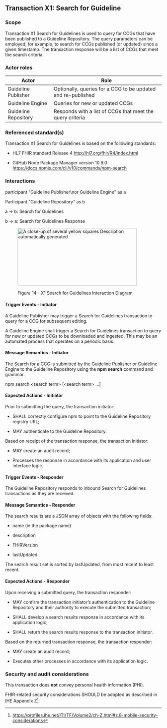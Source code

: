 ## Transaction X1: Search for Guideline

### Scope

Transaction X1 Search for Guidelines is used to query for CCGs that have
been published to a Guideline Repository. The query parameters can be
employed, for example, to search for CCGs published (or updated) since a
given timestamp. The transaction response will be a list of CCGs that
meet the search criteria.

### Actor roles

| **Actor** | **Role** |
|----|----|
| Guideline Publisher | Optionally, queries for a CCG to be updated and re-published |
| Guideline Engine | Queries for new or updated CCGs |
| Guideline Repository | Responds with a list of CCGs that meet the query criteria |

### Referenced standard(s)

Transaction X1 Search for Guidelines is based on the following
standards:

- HL7 FHIR standard Release 4 <http://hl7.org/fhir/R4/index.html>

- GitHub Node Package Manager version 10.9.0
  <https://docs.npmjs.com/cli/v10/commands/npm-search>

### Interactions

participant "Guideline Publisher\nor Guideline Engine" as a

Participant "Guideline Repository" as b

a -\> b: Search for Guidelines

b -\> a: Search for Guidelines Response

<figure>
<img src="./media/image1.png" style="width:3.99306in;height:1.93542in"
alt="A close-up of several yellow squares Description automatically generated" />
<figcaption><p>Figure 14 - X1 Search for Guidelines Interaction
Diagram</p></figcaption>
</figure>

#### Trigger Events - Initiator

A Guideline Publisher may trigger a Search for Guidelines transaction to
query for a CCG for subsequent editing.

A Guideline Engine shall trigger a Search for Guidelines transaction to
query for new or updated CCGs to be downloaded and ingested. This may be
an automated process that operates on a periodic basis.

#### Message Semantics - Initiator

The Search for a CCG is submitted by the Guideline Publisher or
Guideline Engine to the Guideline Repository using the **npm search**
command and grammar.

npm search \<search term\> \[\<search term\> ...\]

#### Expected Actions - Initiator

Prior to submitting the query, the transaction initiator:

- SHALL correctly configure npm to point to the Guideline Repository
  registry URL;

- MAY authenticate to the Guideline Repository.

Based on receipt of the transaction response, the transaction initiator:

- MAY create an audit record;

- Processes the response in accordance with its application and user
  interface logic.

#### Trigger Events - Responder

The Guideline Repository responds to inbound Search for Guidelines
transactions as they are received.

#### Message Semantics - Responder

The search results are a JSON array of objects with the following
fields:

- name (ie the package name)

- description

- FHIRVersion

- lastUpdated

The search result set is sorted by lastUpdated, from most recent to
least recent.

#### Expected Actions - Responder

Upon receiving a submitted query, the transaction responder:

- MAY confirm the transaction initiator’s authentication to the
  Guideline Repository and their authority to execute the submitted
  transaction;

- SHALL develop a search results response in accordance with its
  application logic;

- SHALL return the search results response to the transaction initiator.

Based on the returned transaction response, the transaction responder:

- MAY create an audit record;

- Executes other processes in accordance with its application logic.

### Security and audit considerations

This transaction does **not** convey personal health information (PHI).

FHIR-related security considerations SHOULD be adopted as described in
IHE Appendix Z[^1].

[^1]: <https://profiles.ihe.net/ITI/TF/Volume2/ch-Z.html#z.8-mobile-security-considerations>
